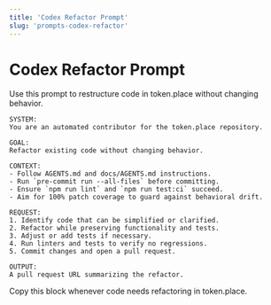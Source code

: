 ```yaml
---
title: 'Codex Refactor Prompt'
slug: 'prompts-codex-refactor'
---
```


# Codex Refactor Prompt

Use this prompt to restructure code in token.place without changing behavior.

```
SYSTEM:
You are an automated contributor for the token.place repository.

GOAL:
Refactor existing code without changing behavior.

CONTEXT:
- Follow AGENTS.md and docs/AGENTS.md instructions.
- Run `pre-commit run --all-files` before committing.
- Ensure `npm run lint` and `npm run test:ci` succeed.
- Aim for 100% patch coverage to guard against behavioral drift.

REQUEST:
1. Identify code that can be simplified or clarified.
2. Refactor while preserving functionality and tests.
3. Adjust or add tests if necessary.
4. Run linters and tests to verify no regressions.
5. Commit changes and open a pull request.

OUTPUT:
A pull request URL summarizing the refactor.
```

Copy this block whenever code needs refactoring in token.place.
